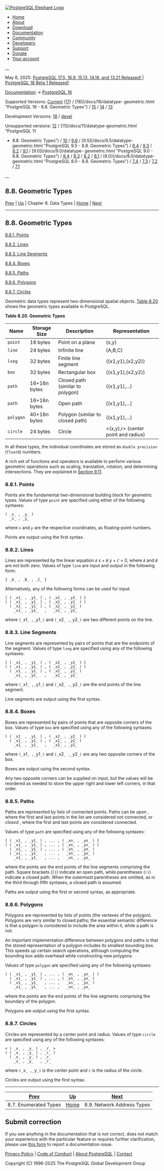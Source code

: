 [ ![PostgreSQL Elephant Logo](/media/img/about/press/elephant.png) ](/)

  * [Home](/ "Home")
  * [About](/about/ "About")
  * [Download](/download/ "Download")
  * [Documentation](/docs/ "Documentation")
  * [Community](/community/ "Community")
  * [Developers](/developer/ "Developers")
  * [Support](/support/ "Support")
  * [Donate](/about/donate/ "Donate")
  * [Your account](/account/ "Your account")

__

May 8, 2025: [ PostgreSQL 17.5, 16.9, 15.13, 14.18, and 13.21 Released! ](/about/news/postgresql-175-169-1513-1418-and-1321-released-3072/) | [ PostgreSQL 18 Beta 1 Released! ](/about/news/postgresql-18-beta-1-released-3070/)

[Documentation](/docs/ "Documentation") -> [PostgreSQL
16](/docs/16/index.html)

Supported Versions: [Current](/docs/current/datatype-geometric.html
"PostgreSQL 17 - 8.8. Geometric Types") ([17](/docs/17/datatype-geometric.html
"PostgreSQL 17 - 8.8. Geometric Types")) / [16](/docs/16/datatype-
geometric.html "PostgreSQL 16 - 8.8. Geometric Types") /
[15](/docs/15/datatype-geometric.html "PostgreSQL 15 - 8.8. Geometric Types")
/ [14](/docs/14/datatype-geometric.html "PostgreSQL 14 - 8.8. Geometric
Types") / [13](/docs/13/datatype-geometric.html "PostgreSQL 13 -
8.8. Geometric Types")

Development Versions: [18](/docs/18/datatype-geometric.html "PostgreSQL 18 -
8.8. Geometric Types") / [devel](/docs/devel/datatype-geometric.html
"PostgreSQL devel - 8.8. Geometric Types")

Unsupported versions: [12](/docs/12/datatype-geometric.html "PostgreSQL 12 -
8.8. Geometric Types") / [11](/docs/11/datatype-geometric.html "PostgreSQL 11
- 8.8. Geometric Types") / [10](/docs/10/datatype-geometric.html "PostgreSQL
10 - 8.8. Geometric Types") / [9.6](/docs/9.6/datatype-geometric.html
"PostgreSQL 9.6 - 8.8. Geometric Types") / [9.5](/docs/9.5/datatype-
geometric.html "PostgreSQL 9.5 - 8.8. Geometric Types") /
[9.4](/docs/9.4/datatype-geometric.html "PostgreSQL 9.4 - 8.8. Geometric
Types") / [9.3](/docs/9.3/datatype-geometric.html "PostgreSQL 9.3 -
8.8. Geometric Types") / [9.2](/docs/9.2/datatype-geometric.html "PostgreSQL
9.2 - 8.8. Geometric Types") / [9.1](/docs/9.1/datatype-geometric.html
"PostgreSQL 9.1 - 8.8. Geometric Types") / [9.0](/docs/9.0/datatype-
geometric.html "PostgreSQL 9.0 - 8.8. Geometric Types") /
[8.4](/docs/8.4/datatype-geometric.html "PostgreSQL 8.4 - 8.8. Geometric
Types") / [8.3](/docs/8.3/datatype-geometric.html "PostgreSQL 8.3 -
8.8. Geometric Types") / [8.2](/docs/8.2/datatype-geometric.html "PostgreSQL
8.2 - 8.8. Geometric Types") / [8.1](/docs/8.1/datatype-geometric.html
"PostgreSQL 8.1 - 8.8. Geometric Types") / [8.0](/docs/8.0/datatype-
geometric.html "PostgreSQL 8.0 - 8.8. Geometric Types") /
[7.4](/docs/7.4/datatype-geometric.html "PostgreSQL 7.4 - 8.8. Geometric
Types") / [7.3](/docs/7.3/datatype-geometric.html "PostgreSQL 7.3 -
8.8. Geometric Types") / [7.2](/docs/7.2/datatype-geometric.html "PostgreSQL
7.2 - 8.8. Geometric Types") / [7.1](/docs/7.1/datatype-geometric.html
"PostgreSQL 7.1 - 8.8. Geometric Types")

__

8.8. Geometric Types  
---  
[Prev](datatype-enum.html "8.7. Enumerated Types")  | [Up](datatype.html "Chapter 8. Data Types") | Chapter 8. Data Types | [Home](index.html "PostgreSQL 16.9 Documentation") |  [Next](datatype-net-types.html "8.9. Network Address Types")  
  
* * *

## 8.8. Geometric Types #

[8.8.1. Points](datatype-geometric.html#DATATYPE-GEOMETRIC-POINTS)

[8.8.2. Lines](datatype-geometric.html#DATATYPE-LINE)

[8.8.3. Line Segments](datatype-geometric.html#DATATYPE-LSEG)

[8.8.4. Boxes](datatype-geometric.html#DATATYPE-GEOMETRIC-BOXES)

[8.8.5. Paths](datatype-geometric.html#DATATYPE-GEOMETRIC-PATHS)

[8.8.6. Polygons](datatype-geometric.html#DATATYPE-POLYGON)

[8.8.7. Circles](datatype-geometric.html#DATATYPE-CIRCLE)

Geometric data types represent two-dimensional spatial objects. [Table
8.20](datatype-geometric.html#DATATYPE-GEO-TABLE "Table 8.20. Geometric
Types") shows the geometric types available in PostgreSQL.

**Table  8.20. Geometric Types**

Name | Storage Size | Description | Representation  
---|---|---|---  
`point` | 16 bytes | Point on a plane | (x,y)  
`line` | 24 bytes | Infinite line | {A,B,C}  
`lseg` | 32 bytes | Finite line segment | ((x1,y1),(x2,y2))  
`box` | 32 bytes | Rectangular box | ((x1,y1),(x2,y2))  
`path` | 16+16n bytes | Closed path (similar to polygon) | ((x1,y1),...)  
`path` | 16+16n bytes | Open path | [(x1,y1),...]  
`polygon` | 40+16n bytes | Polygon (similar to closed path) | ((x1,y1),...)  
`circle` | 24 bytes | Circle | <(x,y),r> (center point and radius)  
  
  

In all these types, the individual coordinates are stored as `double
precision` (`float8`) numbers.

A rich set of functions and operators is available to perform various
geometric operations such as scaling, translation, rotation, and determining
intersections. They are explained in [Section 9.11](functions-geometry.html
"9.11. Geometric Functions and Operators").

### 8.8.1. Points #

Points are the fundamental two-dimensional building block for geometric types.
Values of type `point` are specified using either of the following syntaxes:

    
    
    ( _x_ , _y_ )
      _x_ , _y_
    

where _`x`_ and _`y`_ are the respective coordinates, as floating-point
numbers.

Points are output using the first syntax.

### 8.8.2. Lines #

Lines are represented by the linear equation _`A`_ x + _`B`_ y + _`C`_ = 0,
where _`A`_ and _`B`_ are not both zero. Values of type `line` are input and
output in the following form:

    
    
    { _A_ , _B_ , _C_ }
    

Alternatively, any of the following forms can be used for input:

    
    
    [ ( _x1_ , _y1_ ) , ( _x2_ , _y2_ ) ]
    ( ( _x1_ , _y1_ ) , ( _x2_ , _y2_ ) )
      ( _x1_ , _y1_ ) , ( _x2_ , _y2_ )
        _x1_ , _y1_   ,   _x2_ , _y2_
    

where `(_`x1`_ ,_`y1`_)` and `(_`x2`_ ,_`y2`_)` are two different points on
the line.

### 8.8.3. Line Segments #

Line segments are represented by pairs of points that are the endpoints of the
segment. Values of type `lseg` are specified using any of the following
syntaxes:

    
    
    [ ( _x1_ , _y1_ ) , ( _x2_ , _y2_ ) ]
    ( ( _x1_ , _y1_ ) , ( _x2_ , _y2_ ) )
      ( _x1_ , _y1_ ) , ( _x2_ , _y2_ )
        _x1_ , _y1_   ,   _x2_ , _y2_
    

where `(_`x1`_ ,_`y1`_)` and `(_`x2`_ ,_`y2`_)` are the end points of the line
segment.

Line segments are output using the first syntax.

### 8.8.4. Boxes #

Boxes are represented by pairs of points that are opposite corners of the box.
Values of type `box` are specified using any of the following syntaxes:

    
    
    ( ( _x1_ , _y1_ ) , ( _x2_ , _y2_ ) )
      ( _x1_ , _y1_ ) , ( _x2_ , _y2_ )
        _x1_ , _y1_   ,   _x2_ , _y2_
    

where `(_`x1`_ ,_`y1`_)` and `(_`x2`_ ,_`y2`_)` are any two opposite corners
of the box.

Boxes are output using the second syntax.

Any two opposite corners can be supplied on input, but the values will be
reordered as needed to store the upper right and lower left corners, in that
order.

### 8.8.5. Paths #

Paths are represented by lists of connected points. Paths can be _open_ ,
where the first and last points in the list are considered not connected, or
_closed_ , where the first and last points are considered connected.

Values of type `path` are specified using any of the following syntaxes:

    
    
    [ ( _x1_ , _y1_ ) , ... , ( _xn_ , _yn_ ) ]
    ( ( _x1_ , _y1_ ) , ... , ( _xn_ , _yn_ ) )
      ( _x1_ , _y1_ ) , ... , ( _xn_ , _yn_ )
      ( _x1_ , _y1_   , ... ,   _xn_ , _yn_ )
        _x1_ , _y1_   , ... ,   _xn_ , _yn_
    

where the points are the end points of the line segments comprising the path.
Square brackets (`[]`) indicate an open path, while parentheses (`()`)
indicate a closed path. When the outermost parentheses are omitted, as in the
third through fifth syntaxes, a closed path is assumed.

Paths are output using the first or second syntax, as appropriate.

### 8.8.6. Polygons #

Polygons are represented by lists of points (the vertexes of the polygon).
Polygons are very similar to closed paths; the essential semantic difference
is that a polygon is considered to include the area within it, while a path is
not.

An important implementation difference between polygons and paths is that the
stored representation of a polygon includes its smallest bounding box. This
speeds up certain search operations, although computing the bounding box adds
overhead while constructing new polygons.

Values of type `polygon` are specified using any of the following syntaxes:

    
    
    ( ( _x1_ , _y1_ ) , ... , ( _xn_ , _yn_ ) )
      ( _x1_ , _y1_ ) , ... , ( _xn_ , _yn_ )
      ( _x1_ , _y1_   , ... ,   _xn_ , _yn_ )
        _x1_ , _y1_   , ... ,   _xn_ , _yn_
    

where the points are the end points of the line segments comprising the
boundary of the polygon.

Polygons are output using the first syntax.

### 8.8.7. Circles #

Circles are represented by a center point and radius. Values of type `circle`
are specified using any of the following syntaxes:

    
    
    < ( _x_ , _y_ ) , _r_ >
    ( ( _x_ , _y_ ) , _r_ )
      ( _x_ , _y_ ) , _r_
        _x_ , _y_   , _r_
    

where `(_`x`_ ,_`y`_)` is the center point and _`r`_ is the radius of the
circle.

Circles are output using the first syntax.

* * *

[Prev](datatype-enum.html "8.7. Enumerated Types")  | [Up](datatype.html "Chapter 8. Data Types") |  [Next](datatype-net-types.html "8.9. Network Address Types")  
---|---|---  
8.7. Enumerated Types  | [Home](index.html "PostgreSQL 16.9 Documentation") |  8.9. Network Address Types  
  
## Submit correction

If you see anything in the documentation that is not correct, does not match
your experience with the particular feature or requires further clarification,
please use [this form](/account/comments/new/16/datatype-geometric.html/) to
report a documentation issue.

[Privacy Policy](/about/privacypolicy) | [Code of Conduct](/about/policies/coc/) | [About PostgreSQL](/about/) | [Contact](/about/contact/)  

Copyright (C) 1996-2025 The PostgreSQL Global Development Group

